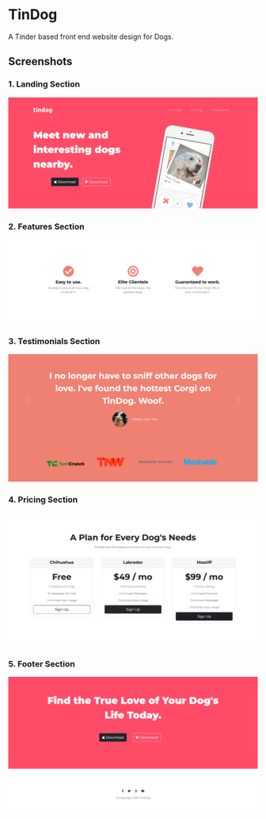 # TinDog
A Tinder based front end website design for Dogs.

## Screenshots
### 1. Landing Section
<img src="./screenshots/landing.png" />

### 2. Features Section
<img src="./screenshots/features.png" />

### 3. Testimonials Section
<img src="./screenshots/testimonials.png" />

### 4. Pricing Section
<img src="./screenshots/pricing.png" />

### 5. Footer Section
<img src="./screenshots/footer.png" />
